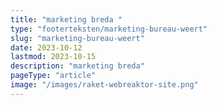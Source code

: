 ```yaml
---
title: "marketing breda "
type: "footerteksten/marketing-bureau-weert"
slug: "marketing-bureau-weert"
date: 2023-10-12
lastmod: 2023-10-15
description: "marketing breda"
pageType: "article"
image: "/images/raket-webreaktor-site.png"
---
```



